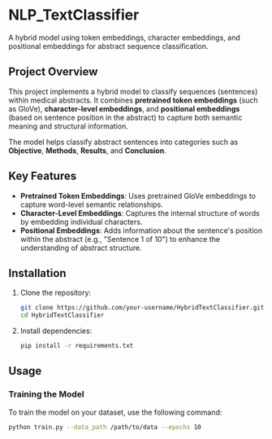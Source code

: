 # NLP_TextClassifier



A hybrid model using token embeddings, character embeddings, and positional embeddings for abstract sequence classification.

## Project Overview
This project implements a hybrid model to classify sequences (sentences) within medical abstracts. It combines **pretrained token embeddings** (such as GloVe), **character-level embeddings**, and **positional embeddings** (based on sentence position in the abstract) to capture both semantic meaning and structural information.

The model helps classify abstract sentences into categories such as **Objective**, **Methods**, **Results**, and **Conclusion**.

## Key Features
- **Pretrained Token Embeddings**: Uses pretrained GloVe embeddings to capture word-level semantic relationships.
- **Character-Level Embeddings**: Captures the internal structure of words by embedding individual characters.
- **Positional Embeddings**: Adds information about the sentence's position within the abstract (e.g., "Sentence 1 of 10") to enhance the understanding of abstract structure.

## Installation

1. Clone the repository:
    ```bash
    git clone https://github.com/your-username/HybridTextClassifier.git
    cd HybridTextClassifier
    ```

2. Install dependencies:
    ```bash
    pip install -r requirements.txt
    ```

## Usage

### Training the Model

To train the model on your dataset, use the following command:

```bash
python train.py --data_path /path/to/data --epochs 10
